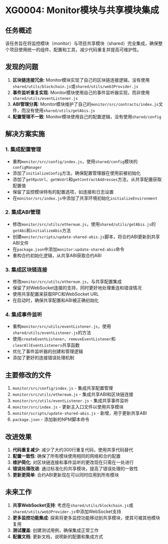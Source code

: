 # XG0004: Monitor模块与共享模块集成

## 任务概述

该任务旨在将监控模块（monitor）与项目共享模块（shared）完全集成，确保整个项目使用统一的组件、配置和工具，减少代码重复并提高可维护性。

## 发现的问题

1. **区块链连接冗余**: Monitor模块实现了自己的区块链连接逻辑，没有使用`shared/utils/blockchain.js`或`shared/utils/web3Provider.js`
2. **事件监听重复实现**: Monitor模块使用自己的事件监听器实现，而非使用`shared/utils/eventListener.js`
3. **ABI管理分离**: Monitor模块维护了自己的`monitor/src/contracts/index.js`文件，而没有使用`shared/utils/getAbis.js`
4. **配置管理不一致**: Monitor模块使用自己的配置逻辑，没有使用`shared/config`

## 解决方案实施

### 1. 集成配置管理

- 重构`monitor/src/config/index.js`，使用`shared/config`模块的`configManager`
- 添加了`initializeConfig`方法，确保配置管理器在使用前被初始化
- 添加了`getRpcUrl`、`getWsUrl`和`getContractAddresses`方法，从共享配置获取配置值
- 保留了监控模块特有的配置选项，如连接和日志设置
- 在`monitor/src/index.js`中添加了共享环境初始化`initializeEnvironment`

### 2. 集成ABI管理

- 修改`monitor/src/utils/ethereum.js`，使用`shared/utils/getAbis.js`的`getAbi`和`initializeAbis`方法
- 创建`monitor/scripts/update-shared-abis.js`脚本，将合约ABI更新到共享ABI文件
- 在`package.json`中添加`monitor:update-shared-abis`命令
- 重构合约初始化逻辑，从共享ABI获取合约ABI

### 3. 集成区块链连接

- 修改`monitor/src/utils/ethereum.js`，与共享配置集成
- 保留了对WebSocket连接的支持，同时更好地处理重连和错误情况
- 使用共享配置来获取RPC和WebSocket URL
- 在启动时，确保共享配置和ABI被正确初始化

### 4. 集成事件监听

- 重构`monitor/src/utils/eventListener.js`，使用`shared/utils/eventListener.js`的方法
- 使用`createEventListener`、`removeEventListener`和`clearAllEventListeners`共享函数
- 优化了事件监听器的创建和管理逻辑
- 添加了更好的连接错误处理机制

## 主要修改的文件

1. `monitor/src/config/index.js` - 集成共享配置管理
2. `monitor/src/utils/ethereum.js` - 集成共享ABI和区块链连接
3. `monitor/src/utils/eventListener.js` - 集成共享事件监听
4. `monitor/src/index.js` - 更新主入口文件以使用共享模块
5. `monitor/scripts/update-shared-abis.js` - 新增，用于更新共享ABI
6. `package.json` - 添加新的NPM脚本命令

## 改进效果

1. **代码重复减少**: 减少了大约300行重复代码，使用共享代码替代
2. **配置一致性**: 确保了所有模块使用相同的网络和合约配置
3. **维护简化**: 对区块链连接和事件监听的更改现在只需在一处进行
4. **错误处理改进**: 通过标准化的共享模块，提高了错误处理的一致性
5. **更新更简单**: 合约ABI更新现在可以同时应用到所有模块

## 未来工作

1. **共享WebSocket支持**: 考虑在`shared/utils/blockchain.js`或`shared/utils/web3Provider.js`中添加WebSocket支持
2. **更多监控功能集成**: 探索将更多监控功能移动到共享模块，使其可被其他模块复用
3. **测试覆盖**: 创建测试用例，确保集成正常工作
4. **配置文档**: 更新文档，说明新的配置和集成方式 